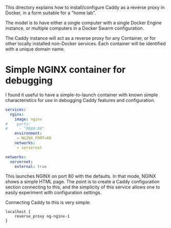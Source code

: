 
This directory explains how to install/configure Caddy as a reverse proxy in Docker, in a form suitable for a "home lab".

The model is to have either a single computer with a single Docker Engine instance, or multiple computers in a Docker Swarm configuration.

The Caddy instance will act as a reverse proxy for any Container, or for other locally installed non-Docker services.  Each container will be identified with a unique domain name.

# Simple NGINX container for debugging

I found it useful to have a simple-to-launch container with known simple characteristics for use in debugging Caddy features and configuration.

```yaml
services:
  nginx:
    image: nginx
#    ports:
#     - "8080:80"
    environment:
     - NGINX_PORT=80
    networks:
     - servernet

networks:
  servernet:
    external: true
```

This launches NGINX on port 80 with the defaults.  In that mode, NGINX shows a simple HTML page.  The point is to create a Caddy configuration section connecting to this, and the simplicity of this service allows one to easily experiment with configuration settings.

Connecting Caddy to this is very simple:

```
localhost {
    reverse_proxy ng-nginx-1
}
```

